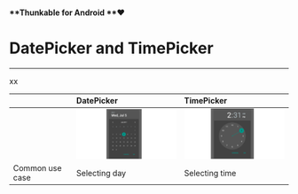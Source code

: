 #### **Thunkable for Android **❤

# DatePicker and TimePicker

---

xx

|  | DatePicker | TimePicker |
| :--- | :--- | :--- |
|  | ![](/assets/datepicker.png) | ![](/assets/timepicker.png) |
| Common use case | Selecting day | Selecting time |



